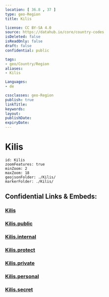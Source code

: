 ```yaml
---
location: [ 36.8 , 37 ] 
type: geo-Region
title: Kilis

license: CC BY-SA 4.0
source: https://datahub.io/core/country-codes
isDeleted: false
isReadOnly: false
draft: false
confidential: public

tags:
- geo/Country/Region
aliases:
- Kilis

Languages:
- de

cssclasses: geo-Region
publish: true
linkTitle: 
keywords: 
layout: 
publishDate: 
expiryDate: 
---
```


# Kilis

```leaflet
id: Kilis
zoomFeatures: true 
minZoom: 2 
maxZoom: 18
geojsonFolder: ./Kilis/
markerFolder: ./Kilis/
```


## Confidential Links & Embeds: 

### [Kilis](/_Standards/Earth/Continent/Europe/Europe~East/Turkey/Provinces~Turkey/Kilis.md) 

### [Kilis.public](/_public/Earth/Continent/Europe/Europe~East/Turkey/Provinces~Turkey/Kilis.public.md) 

### [Kilis.internal](/_internal/Earth/Continent/Europe/Europe~East/Turkey/Provinces~Turkey/Kilis.internal.md) 

### [Kilis.protect](/_protect/Earth/Continent/Europe/Europe~East/Turkey/Provinces~Turkey/Kilis.protect.md) 

### [Kilis.private](/_private/Earth/Continent/Europe/Europe~East/Turkey/Provinces~Turkey/Kilis.private.md) 

### [Kilis.personal](/_personal/Earth/Continent/Europe/Europe~East/Turkey/Provinces~Turkey/Kilis.personal.md) 

### [Kilis.secret](/_secret/Earth/Continent/Europe/Europe~East/Turkey/Provinces~Turkey/Kilis.secret.md)

